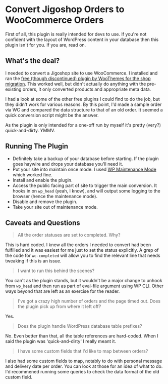 # Convert Jigoshop Orders to WooCommerce Orders

First of all, this plugin is really intended for devs to use. If
you're not confident with the layout of WordPress content in your
database then this plugin isn't for you. If you are, read on.

## What's the deal?

I needed to convert a Jigoshop site to use WooCommerce. I installed and ran the
[free (though discontinued) plugin by WooThemes for the shop migration](https://docs.woocommerce.com/document/jigoshop-to-woocommerce/). This
worked well, but didn't actually do anything with the pre-existing orders, it
only converted products and appropriate meta data.

I had a look at some of the other free plugins I could find to do the job, but
they didn't work for various reasons. By this point, I'd made a sample order
via WC and compared the data structure to that of an old order. It seemed a
quick conversion script might be the answer.

As the plugin is only intended for a one-off run by myself it's pretty (very?)
quick-and-dirty. YMMV.

## Running The Plugin

* Definitely take a backup of your database before starting. If the plugin goes haywire and drops your database you'll need it.
* Put your site into maintain once mode. I used [WP Maintenance Mode](https://en-gb.wordpress.org/plugins/wp-maintenance-mode/) which worked fine.
* Install and enable the plugin.
* Access the public facing part of site to trigger the main conversion. It
  hooks in on `wp_head` (yeah, I know), and will output some logging to the
  browser (hence the maintenance mode).
* Disable and remove the plugin.
* Take your site out of maintenance mode.

## Caveats and Questions

> All the order statuses are set to completed. Why?

This is hard coded. I knew all the orders I needed to convert had been
fulfilled and it was easiest for me just to set the status explicitly.
A grep of the code for `wc-completed` will allow you to find the relevant
line that needs tweaking if this is an issue.

> I want to run this behind the scenes?

You can't as the plugin stands, but it wouldn't be a major change to
unhook from `wp_head` and then run as part of eval-file argument using WP CLI.
Other ways beyond that are left as an exercise for the reader.

> I've got a crazy high number of orders and the page timed out. Does the
> plugin pick up from where it left off?

Yes.

> Does the plugin handle WordPress database table prefixes?

No. Even better than that, all the table references are hard-coded. When I
said the plugin was 'quick-and-dirty' I really meant it.

> I have some custom fields that I'd like to map between orders?

I also had some custom fields to map, notably to do with personal message
and delivery date per order. You can look at those for an idea of what to
do. I'd recommened running some queries to check the data format of the old
custom field.
